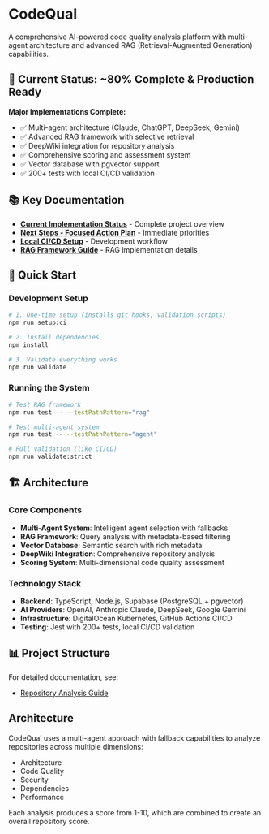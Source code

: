# CodeQual

A comprehensive AI-powered code quality analysis platform with multi-agent architecture and advanced RAG (Retrieval-Augmented Generation) capabilities.

## 🎯 Current Status: ~80% Complete & Production Ready

**Major Implementations Complete:**
- ✅ Multi-agent architecture (Claude, ChatGPT, DeepSeek, Gemini)
- ✅ Advanced RAG framework with selective retrieval
- ✅ DeepWiki integration for repository analysis
- ✅ Comprehensive scoring and assessment system
- ✅ Vector database with pgvector support
- ✅ 200+ tests with local CI/CD validation

## 📚 Key Documentation

- **[Current Implementation Status](docs/implementation-plans/current_implementation_status.md)** - Complete project overview
- **[Next Steps - Focused Action Plan](docs/implementation-plans/next_steps_focused.md)** - Immediate priorities
- **[Local CI/CD Setup](LOCAL_CI_SETUP_COMPLETE.md)** - Development workflow
- **[RAG Framework Guide](docs/local-ci-validation.md)** - RAG implementation details

## 🚀 Quick Start

### Development Setup
```bash
# 1. One-time setup (installs git hooks, validation scripts)
npm run setup:ci

# 2. Install dependencies
npm install

# 3. Validate everything works
npm run validate
```

### Running the System
```bash
# Test RAG framework
npm run test -- --testPathPattern="rag"

# Test multi-agent system  
npm run test -- --testPathPattern="agent"

# Full validation (like CI/CD)
npm run validate:strict
```

## 🏗️ Architecture

### Core Components
- **Multi-Agent System**: Intelligent agent selection with fallbacks
- **RAG Framework**: Query analysis with metadata-based filtering  
- **Vector Database**: Semantic search with rich metadata
- **DeepWiki Integration**: Comprehensive repository analysis
- **Scoring System**: Multi-dimensional code quality assessment

### Technology Stack
- **Backend**: TypeScript, Node.js, Supabase (PostgreSQL + pgvector)
- **AI Providers**: OpenAI, Anthropic Claude, DeepSeek, Google Gemini  
- **Infrastructure**: DigitalOcean Kubernetes, GitHub Actions CI/CD
- **Testing**: Jest with 200+ tests, local CI/CD validation

## 📊 Project Structure

For detailed documentation, see:

- [Repository Analysis Guide](./docs/guides/repository_analysis.md)

## Architecture

CodeQual uses a multi-agent approach with fallback capabilities to analyze repositories across multiple dimensions:

- Architecture
- Code Quality
- Security
- Dependencies
- Performance

Each analysis produces a score from 1-10, which are combined to create an overall repository score.
